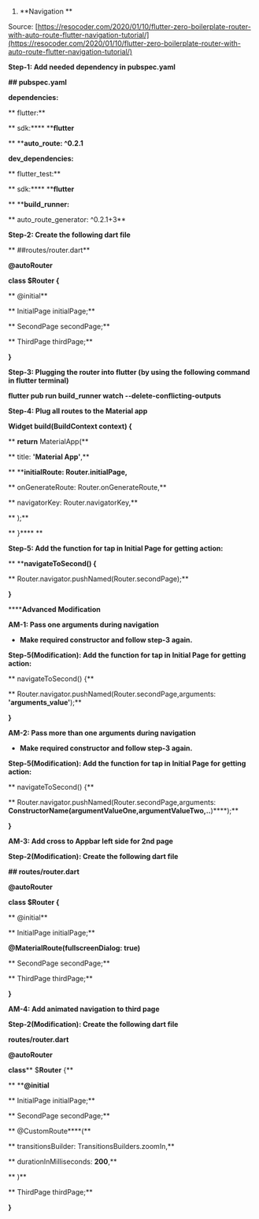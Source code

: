 1. **Navigation **

Source: [https://resocoder.com/2020/01/10/flutter-zero-boilerplate-router-with-auto-route-flutter-navigation-tutorial/](https://resocoder.com/2020/01/10/flutter-zero-boilerplate-router-with-auto-route-flutter-navigation-tutorial/)

**Step-1: Add needed dependency in pubspec.yaml**

**## pubspec.yaml**

**dependencies:**

**  flutter:**

**    sdk:**** ****flutter**

**  ****auto_route: ^0.2.1**

**dev_dependencies:**

**  flutter_test:**

**    sdk:**** ****flutter**

**  ****build_runner:**

**  auto_route_generator: ^0.2.1+3**

**Step-2: Create the following dart file**

**  ##routes/router.dart**

**@autoRouter**

**class $Router {**

**  @initial**

**  InitialPage initialPage;**

**  SecondPage secondPage;**

**  ThirdPage thirdPage;**

**}**

**Step-3: Plugging the router into flutter (by using the following command in flutter terminal)**

**flutter pub run build_runner watch --delete-conflicting-outputs**

**Step-4: Plug all routes to the Material app**

**Widget build(BuildContext context) {**

**    ****return**** MaterialApp(**

**      title: ****'Material App'****,**

**      ****initialRoute: Router.initialPage,**

**      onGenerateRoute: Router.onGenerateRoute,**

**      navigatorKey: Router.navigatorKey,**

**    );**

**  }**** **

**Step-5: Add the function for tap  in Initial Page for getting action:**

** ****navigateToSecond() {**

**  Router.navigator.pushNamed(Router.secondPage);**

**}**

**************Advanced Modification**********

**AM-1: Pass one arguments during navigation**

* **Make required constructor and follow step-3 again.**

**Step-5(Modification): Add the function for tap  in Initial Page for getting action:**

** navigateToSecond() {**

**  Router.navigator.pushNamed(Router.secondPage,arguments: ****'arguments_value'****);**

**}**

**AM-2: Pass more than one arguments during navigation**

* **Make required constructor and follow step-3 again.**

**Step-5(Modification): Add the function for tap  in Initial Page for getting action:**

** navigateToSecond() {**

**  Router.navigator.pushNamed(Router.secondPage,arguments: ****ConstructorName(argumentValueOne,argumentValueTwo,..****)****);**

**}**

**AM-3: Add cross to Appbar left side for 2nd page**

**Step-2(Modification): Create the following dart file**

**## routes/router.dart**

**@autoRouter**

**class $Router {**

**  @initial**

**  InitialPage initialPage;**

**@MaterialRoute(fullscreenDialog: true)**

**  SecondPage secondPage;**

**  ThirdPage thirdPage;**

**}**

**AM-4: Add animated navigation to third page**

**Step-2(Modification): Create the following dart file**

**routes/router.dart**

**@autoRouter**

**class**** $****Router**** {**

**  ****@initial**

**  InitialPage initialPage;**

**  SecondPage secondPage;**

**   @CustomRoute****(**

**  transitionsBuilder: TransitionsBuilders.zoomIn,**

**  durationInMilliseconds: ****200****,**

**   )**

**  ThirdPage thirdPage;**

**}**

